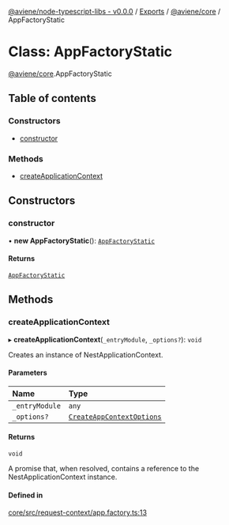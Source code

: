 [@aviene/node-typescript-libs - v0.0.0](../README.md) / [Exports](../modules.md) / [@aviene/core](../modules/aviene_core.md) / AppFactoryStatic

# Class: AppFactoryStatic

[@aviene/core](../modules/aviene_core.md).AppFactoryStatic

## Table of contents

### Constructors

- [constructor](aviene_core.AppFactoryStatic.md#constructor)

### Methods

- [createApplicationContext](aviene_core.AppFactoryStatic.md#createapplicationcontext)

## Constructors

### constructor

• **new AppFactoryStatic**(): [`AppFactoryStatic`](aviene_core.AppFactoryStatic.md)

#### Returns

[`AppFactoryStatic`](aviene_core.AppFactoryStatic.md)

## Methods

### createApplicationContext

▸ **createApplicationContext**(`_entryModule`, `_options?`): `void`

Creates an instance of NestApplicationContext.

#### Parameters

| Name | Type |
| :------ | :------ |
| `_entryModule` | `any` |
| `_options?` | [`CreateAppContextOptions`](aviene_core.CreateAppContextOptions.md) |

#### Returns

`void`

A promise that, when resolved,
contains a reference to the NestApplicationContext instance.

#### Defined in

[core/src/request-context/app.factory.ts:13](https://github.com/stefan-karlsson/node-typescript-libs/blob/597216d92d207ff163be3de15b3166ce8679c3ee/packages/core/src/request-context/app.factory.ts#L13)
